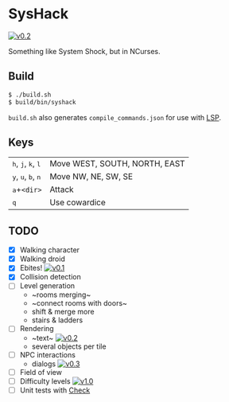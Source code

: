 SysHack
=======

[![v0.2](https://img.shields.io/badge/dev-v0.2-lightgray.svg)](../../tree/v0.2)

Something like System Shock, but in NCurses.

## Build

```sh
$ ./build.sh
$ build/bin/syshack
```

`build.sh` also generates `compile_commands.json` for use with
[LSP](https://github.com/microsoft/language-server-protocol).

## Keys

|                                                        |                               |
| ---                                                    | ---                           |
| <kbd>h</kbd>, <kbd>j</kbd>, <kbd>k</kbd>, <kbd>l</kbd> | Move WEST, SOUTH, NORTH, EAST |
| <kbd>y</kbd>, <kbd>u</kbd>, <kbd>b</kbd>, <kbd>n</kbd> | Move NW, NE, SW, SE           |
| <kbd>a</kbd>+`<dir>`                                   | Attack                        |
| <kbd>q</kbd>                                           | Use cowardice                 |

## TODO

- [x] Walking character
- [x] Walking droid
- [x] Ebites!
  [![v0.1](https://img.shields.io/badge/-v0.1-brightgreen.svg)](../../tree/v0.1)
- [x] Collision detection
- [ ] Level generation
  - ~rooms merging~
  - ~connect rooms with doors~
  - shift & merge more
  - stairs & ladders
- [ ] Rendering
  - ~text~
  [![v0.2](https://img.shields.io/badge/-v0.2-lightgray.svg)](../../tree/v0.2)
  - several objects per tile
- [ ] NPC interactions
  - dialogs
  [![v0.3](https://img.shields.io/badge/-v0.3-lightgray.svg)](../../tree/v0.3)
- [ ] Field of view
- [ ] Difficulty levels
  [![v1.0](https://img.shields.io/badge/-v1.0-lightgray.svg)](../../tree/v1.0)
- [ ] Unit tests with [Check](https://github.com/libcheck/check)
